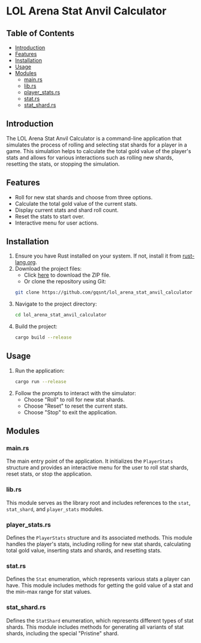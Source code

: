 
# LOL Arena Stat Anvil Calculator

## Table of Contents

- [Introduction](#introduction)
- [Features](#features)
- [Installation](#installation)
- [Usage](#usage)
- [Modules](#modules)
  - [main.rs](#mainrs)
  - [lib.rs](#librs)
  - [player_stats.rs](#player_statsrs)
  - [stat.rs](#statrs)
  - [stat_shard.rs](#stat_shardrs)


## Introduction

The LOL Arena Stat Anvil Calculator is a command-line application that simulates the process of rolling and selecting stat shards for a player in a game. This simulation helps to calculate the total gold value of the player's stats and allows for various interactions such as rolling new shards, resetting the stats, or stopping the simulation.

## Features

- Roll for new stat shards and choose from three options.
- Calculate the total gold value of the current stats.
- Display current stats and shard roll count.
- Reset the stats to start over.
- Interactive menu for user actions.

## Installation

1. Ensure you have Rust installed on your system. If not, install it from [rust-lang.org](https://www.rust-lang.org/).
2. Download the project files:
    - Click [here](<link-to-download>) to download the ZIP file.
    - Or clone the repository using Git:
    ```sh
    git clone https://github.com/gqsnt/lol_arena_stat_anvil_calculator
    ```
3. Navigate to the project directory:
    ```sh
    cd lol_arena_stat_anvil_calculator
    ```
4. Build the project:
    ```sh
    cargo build --release
    ```

## Usage

1. Run the application:
    ```sh
    cargo run --release
    ```
2. Follow the prompts to interact with the simulator:
    - Choose "Roll" to roll for new stat shards.
    - Choose "Reset" to reset the current stats.
    - Choose "Stop" to exit the application.

## Modules

### main.rs

The main entry point of the application. It initializes the `PlayerStats` structure and provides an interactive menu for the user to roll stat shards, reset stats, or stop the application.

### lib.rs

This module serves as the library root and includes references to the `stat`, `stat_shard`, and `player_stats` modules.

### player_stats.rs

Defines the `PlayerStats` structure and its associated methods. This module handles the player's stats, including rolling for new stat shards, calculating total gold value, inserting stats and shards, and resetting stats.

### stat.rs

Defines the `Stat` enumeration, which represents various stats a player can have. This module includes methods for getting the gold value of a stat and the min-max range for stat values.

### stat_shard.rs

Defines the `StatShard` enumeration, which represents different types of stat shards. This module includes methods for generating all variants of stat shards, including the special "Pristine" shard.

